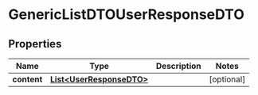 # GenericListDTOUserResponseDTO

## Properties
Name | Type | Description | Notes
------------ | ------------- | ------------- | -------------
**content** | [**List&lt;UserResponseDTO&gt;**](UserResponseDTO.md) |  |  [optional]
